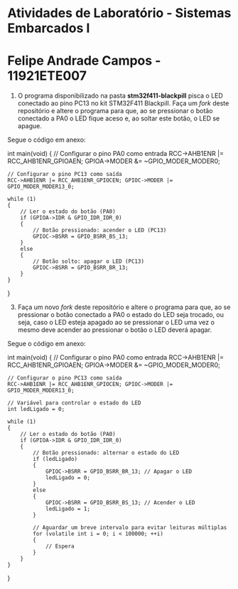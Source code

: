# Atividades de Laboratório - Sistemas Embarcados I

# Felipe Andrade Campos - 11921ETE007

1. O programa disponibilizado na pasta **stm32f411-blackpill** pisca o LED conectado ao pino PC13 no kit STM32F411 Blackpill. Faça um *fork* deste repositório e altere o programa para que, ao se pressionar o botão conectado a PA0 o LED fique aceso e, ao soltar este botão, o LED se apague.

Segue o código em anexo:

  int main(void)
{
    // Configurar o pino PA0 como entrada
    RCC->AHB1ENR |= RCC_AHB1ENR_GPIOAEN; GPIOA->MODER &= ~GPIO_MODER_MODER0;

    // Configurar o pino PC13 como saída
    RCC->AHB1ENR |= RCC_AHB1ENR_GPIOCEN; GPIOC->MODER |= GPIO_MODER_MODER13_0;

    while (1)
    {
        // Ler o estado do botão (PA0)
        if (GPIOA->IDR & GPIO_IDR_IDR_0)
        {
            // Botão pressionado: acender o LED (PC13)
            GPIOC->BSRR = GPIO_BSRR_BS_13;
        }
        else
        {
            // Botão solto: apagar o LED (PC13)
            GPIOC->BSRR = GPIO_BSRR_BR_13;
        }
    }
}

3. Faça um novo *fork* deste repositório e altere o programa para que, ao se pressionar o botão conectado a PA0 o estado do LED seja trocado, ou seja, caso o LED esteja apagado ao se pressionar o LED uma vez o mesmo deve acender ao pressionar o botão o LED deverá apagar.

Segue o código em anexo:

  int main(void)
{
    // Configurar o pino PA0 como entrada
    RCC->AHB1ENR |= RCC_AHB1ENR_GPIOAEN; GPIOA->MODER &= ~GPIO_MODER_MODER0;

    // Configurar o pino PC13 como saída
    RCC->AHB1ENR |= RCC_AHB1ENR_GPIOCEN; GPIOC->MODER |= GPIO_MODER_MODER13_0;

    // Variável para controlar o estado do LED
    int ledLigado = 0;

    while (1)
    {
        // Ler o estado do botão (PA0)
        if (GPIOA->IDR & GPIO_IDR_IDR_0)
        {
            // Botão pressionado: alternar o estado do LED
            if (ledLigado)
            {
                GPIOC->BSRR = GPIO_BSRR_BR_13; // Apagar o LED
                ledLigado = 0;
            }
            else
            {
                GPIOC->BSRR = GPIO_BSRR_BS_13; // Acender o LED
                ledLigado = 1;
            }

            // Aguardar um breve intervalo para evitar leituras múltiplas
            for (volatile int i = 0; i < 100000; ++i)
            {
                // Espera
            }
        }
    }
}
